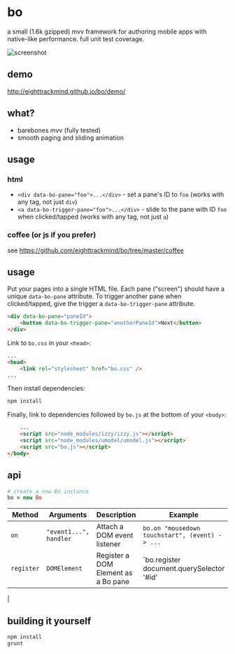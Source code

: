 # bo

a small (1.6k gzipped) mvv framework for authoring mobile apps with native-like performance. full unit test coverage.

![screenshot](http://i.imgur.com/BsOUdah.png)

## demo

http://eighttrackmind.github.io/bo/demo/

## what?

- barebones mvv (fully tested)
- smooth paging and sliding animation

## usage

### html

- `<div data-bo-pane="foo">...</div>` - set a pane's ID to `foo` (works with any tag, not just `div`)
- `<a data-bo-trigger-pane="foo">...</div>` - slide to the pane with ID `foo` when clicked/tapped (works with any tag, not just `a`)

### coffee (or js if you prefer)

see https://github.com/eighttrackmind/bo/tree/master/coffee

## usage

Put your pages into a single HTML file. Each pane ("screen") should have a unique `data-bo-pane` attribute. To trigger another pane when clicked/tapped, give the trigger a `data-bo-trigger-pane` attribute.

```html
<div data-bo-pane="paneId">
	<button data-bo-trigger-pane="anotherPaneId">Next</button>
</div>
```

Link to `bo.css` in your `<head>`:

```html
...
<head>
	<link rel="stylesheet" href="bo.css" />
...
```

Then install dependencies:

```bash
npm install
```

Finally, link to dependencies followed by `bo.js` at the bottom of your `<body>`:

```html
	...
	<script src="node_modules/izzy/izzy.js"></script>
	<script src="node_modules/umodel/umodel.js"></script>
	<script src="bo.js"></script>
</body>
```

## api

```coffee
# create a new Bo instance
bo = new Bo
```

| Method		| Arguments					| Description  							| Example						|
|---------------|---------------------------|---------------------------------------|-------------------------------|
| `on`			| `"event1...", handler`	| Attach a DOM event listener			| `bo.on "mousedown touchstart", (event) -> ... ` |
| `register`	| `DOMElement`				| Register a DOM Element as a Bo pane	| `bo.register document.querySelector '#id' |
| 

## building it yourself

```bash
npm install
grunt
```